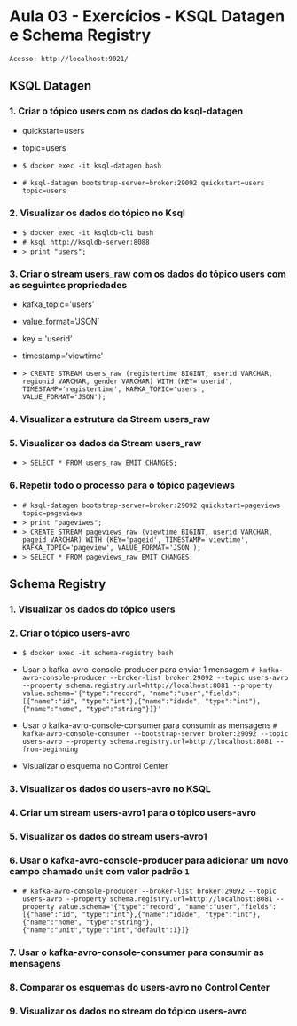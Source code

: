 # Aula 03 - Exercícios - KSQL Datagen e Schema Registry

`Acesso: http://localhost:9021/`

## KSQL Datagen

### 1. Criar o tópico users com os dados do ksql-datagen

- quickstart=users
- topic=users

- `$ docker exec -it ksql-datagen bash`
- `# ksql-datagen bootstrap-server=broker:29092 quickstart=users topic=users`

### 2. Visualizar os dados do tópico no Ksql

- `$ docker exec -it ksqldb-cli bash`
- `# ksql http://ksqldb-server:8088`
- `> print "users";`

### 3. Criar o stream users_raw com os dados do tópico users com as seguintes propriedades

- kafka_topic='users’
- value_format='JSON’
- key = 'userid’
- timestamp='viewtime’

- `> CREATE STREAM users_raw (registertime BIGINT, userid VARCHAR, regionid VARCHAR, gender VARCHAR) WITH (KEY='userid', TIMESTAMP='registertime', KAFKA_TOPIC='users', VALUE_FORMAT='JSON');`

### 4. Visualizar a estrutura da Stream  users_raw

### 5. Visualizar os dados da Stream  users_raw

- `> SELECT * FROM users_raw EMIT CHANGES;`

### 6. Repetir todo o processo para o tópico pageviews

- `# ksql-datagen bootstrap-server=broker:29092 quickstart=pageviews topic=pageviews`
- `> print "pageviwes";`
- `> CREATE STREAM pageviews_raw (viewtime BIGINT, userid VARCHAR, pageid VARCHAR) WITH (KEY='pageid', TIMESTAMP='viewtime', KAFKA_TOPIC='pageview', VALUE_FORMAT='JSON');`
- `> SELECT * FROM pageviews_raw EMIT CHANGES;`

## Schema Registry

### 1. Visualizar os dados do tópico users

### 2. Criar o tópico users-avro

- `$ docker exec -it schema-registry bash`

- Usar o kafka-avro-console-producer para enviar 1 mensagem
`# kafka-avro-console-producer --broker-list broker:29092 --topic users-avro --property schema.registry.url=http://localhost:8081 --property value.schema='{"type":"record", "name":"user","fields":[{"name":"id", "type":"int"},{"name":"idade", "type":"int"},{"name":"nome", "type":"string"}]}'`

- Usar o kafka-avro-console-consumer para consumir as mensagens
`# kafka-avro-console-consumer --bootstrap-server broker:29092 --topic users-avro --property schema.registry.url=http://localhost:8081 --from-beginning`

- Visualizar o esquema no Control Center

### 3. Visualizar os dados do users-avro no KSQL

### 4. Criar um stream users-avro1 para o tópico users-avro

### 5. Visualizar os dados do stream users-avro1

### 6. Usar o kafka-avro-console-producer para adicionar um novo campo chamado `unit` com valor padrão `1`

- `# kafka-avro-console-producer --broker-list broker:29092 --topic users-avro --property schema.registry.url=http://localhost:8081 --property value.schema='{"type":"record", "name":"user","fields":[{"name":"id", "type":"int"},{"name":"idade", "type":"int"},{"name":"nome", "type":"string"},{"name":"unit","type":"int","default":1}]}'`

### 7. Usar o kafka-avro-console-consumer para consumir as mensagens

### 8. Comparar os esquemas do users-avro no Control Center

### 9. Visualizar os dados no stream do tópico users-avro
